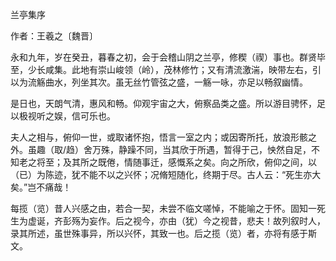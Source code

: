兰亭集序

作者：王羲之〔魏晋〕

永和九年，岁在癸丑，暮春之初，会于会稽山阴之兰亭，修稧（禊）事也。群贤毕至，少长咸集。此地有崇山峻领（岭），茂林修竹；又有清流激湍，映带左右，引以为流觞曲水，列坐其次。虽无丝竹管弦之盛，一觞一咏，亦足以畅叙幽情。

是日也，天朗气清，惠风和畅。仰观宇宙之大，俯察品类之盛。所以游目骋怀，足以极视听之娱，信可乐也。

夫人之相与，俯仰一世，或取诸怀抱，悟言一室之内；或因寄所托，放浪形骸之外。虽趣（取/趋）舍万殊，静躁不同，当其欣于所遇，暂得于己，怏然自足，不知老之将至；及其所之既倦，情随事迁，感慨系之矣。向之所欣，俯仰之间，以（已）为陈迹，犹不能不以之兴怀；况脩短随化，终期于尽。古人云：“死生亦大矣。”岂不痛哉！

每揽（览）昔人兴感之由，若合一契，未尝不临文嗟悼，不能喻之于怀。固知一死生为虚诞，齐彭殇为妄作。后之视今，亦由（犹）今之视昔，悲夫！故列叙时人，录其所述，虽世殊事异，所以兴怀，其致一也。后之揽（览）者，亦将有感于斯文。 